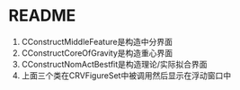 # README

1. CConstructMiddleFeature是构造中分界面
2. CConstructCoreOfGravity是构造重心界面
3. CConstructNomActBestfit是构造理论/实际拟合界面
4. 上面三个类在CRVFigureSet中被调用然后显示在浮动窗口中